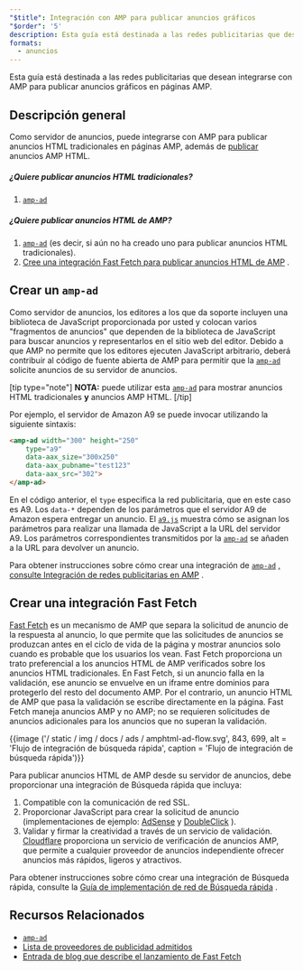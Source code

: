 ```yaml
---
"$title": Integración con AMP para publicar anuncios gráficos
"$order": '5'
description: Esta guía está destinada a las redes publicitarias que desean integrarse con AMP para publicar anuncios gráficos en páginas AMP.
formats:
  - anuncios
---
```


Esta guía está destinada a las redes publicitarias que desean integrarse con AMP para publicar anuncios gráficos en páginas AMP.

## Descripción general

Como servidor de anuncios, puede integrarse con AMP para publicar anuncios HTML tradicionales en páginas AMP, además de [publicar](../../../documentation/guides-and-tutorials/learn/intro-to-amphtml-ads.md) anuncios AMP HTML.

##### ¿Quiere publicar anuncios HTML tradicionales?

1. [`amp-ad`](../../../documentation/components/reference/amp-ad.md)

##### ¿Quiere publicar anuncios HTML de AMP?

1. [`amp-ad`](../../../documentation/components/reference/amp-ad.md) (es decir, si aún no ha creado uno para publicar anuncios HTML tradicionales).
2.  [Cree una integración Fast Fetch para publicar anuncios HTML de AMP](https://www.onliner.by/) .

## Crear un `amp-ad`<a name="creating-an-amp-ad"></a>

Como servidor de anuncios, los editores a los que da soporte incluyen una biblioteca de JavaScript proporcionada por usted y colocan varios "fragmentos de anuncios" que dependen de la biblioteca de JavaScript para buscar anuncios y representarlos en el sitio web del editor. Debido a que AMP no permite que los editores ejecuten JavaScript arbitrario, deberá contribuir al código de fuente abierta de AMP para permitir que la [`amp-ad`](../../../documentation/components/reference/amp-ad.md) solicite anuncios de su servidor de anuncios.

[tip type="note"] **NOTA:** puede utilizar esta [`amp-ad`](../../../documentation/components/reference/amp-ad.md) para mostrar anuncios HTML tradicionales **y** anuncios AMP HTML. [/tip]

Por ejemplo, el servidor de Amazon A9 se puede invocar utilizando la siguiente sintaxis:

```html
<amp-ad width="300" height="250"
    type="a9"
    data-aax_size="300x250"
    data-aax_pubname="test123"
    data-aax_src="302">
</amp-ad>
```

En el código anterior, el `type` especifica la red publicitaria, que en este caso es A9. Los `data-*` dependen de los parámetros que el servidor A9 de Amazon espera entregar un anuncio. El [`a9.js`](https://github.com/ampproject/amphtml/blob/master/ads/a9.js) muestra cómo se asignan los parámetros para realizar una llamada de JavaScript a la URL del servidor A9. Los parámetros correspondientes transmitidos por la [`amp-ad`](../../../documentation/components/reference/amp-ad.md) se añaden a la URL para devolver un anuncio.

Para obtener instrucciones sobre cómo crear una integración de [`amp-ad`](../../../documentation/components/reference/amp-ad.md) [, consulte Integración de redes publicitarias en AMP](https://github.com/ampproject/amphtml/blob/master/ads/README.md) .

## Crear una integración Fast Fetch<a name="creating-a-fast-fetch-integration"></a>

[Fast Fetch](https://blog.amp.dev/2017/08/21/even-faster-loading-ads-in-amp/) es un mecanismo de AMP que separa la solicitud de anuncio de la respuesta al anuncio, lo que permite que las solicitudes de anuncios se produzcan antes en el ciclo de vida de la página y mostrar anuncios solo cuando es probable que los usuarios los vean. Fast Fetch proporciona un trato preferencial a los anuncios HTML de AMP verificados sobre los anuncios HTML tradicionales. En Fast Fetch, si un anuncio falla en la validación, ese anuncio se envuelve en un iframe entre dominios para protegerlo del resto del documento AMP. Por el contrario, un anuncio HTML de AMP que pasa la validación se escribe directamente en la página. Fast Fetch maneja anuncios AMP y no AMP; no se requieren solicitudes de anuncios adicionales para los anuncios que no superan la validación.

{{image ('/ static / img / docs / ads / amphtml-ad-flow.svg', 843, 699, alt = 'Flujo de integración de búsqueda rápida', caption = 'Flujo de integración de búsqueda rápida')}}

Para publicar anuncios HTML de AMP desde su servidor de anuncios, debe proporcionar una integración de Búsqueda rápida que incluya:

1. Compatible con la comunicación de red SSL.
2. Proporcionar JavaScript para crear la solicitud de anuncio (implementaciones de ejemplo: [AdSense](https://github.com/ampproject/amphtml/tree/master/extensions/amp-ad-network-adsense-impl) y [DoubleClick](https://github.com/ampproject/amphtml/tree/master/extensions/amp-ad-network-doubleclick-impl) ).
3. Validar y firmar la creatividad a través de un servicio de validación. [Cloudflare](https://blog.cloudflare.com/firebolt/) proporciona un servicio de verificación de anuncios AMP, que permite a cualquier proveedor de anuncios independiente ofrecer anuncios más rápidos, ligeros y atractivos.

Para obtener instrucciones sobre cómo crear una integración de Búsqueda rápida, consulte la [Guía de implementación de red de Búsqueda rápida](https://github.com/ampproject/amphtml/blob/master/ads/google/a4a/docs/Network-Impl-Guide.md) .

## Recursos Relacionados

- [`amp-ad`](../../../documentation/components/reference/amp-ad.md)
- [Lista de proveedores de publicidad admitidos](../../../documentation/guides-and-tutorials/develop/monetization/ads_vendors.md)
- [Entrada de blog que describe el lanzamiento de Fast Fetch](https://blog.amp.dev/2017/08/21/even-faster-loading-ads-in-amp/)
